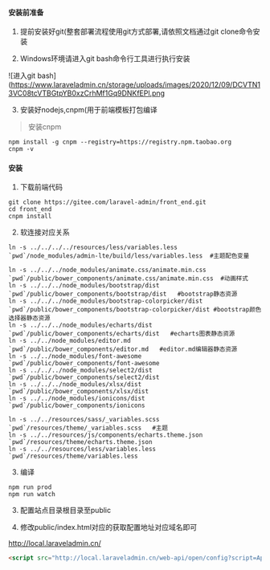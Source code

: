 #### 安装前准备

1. 提前安装好git(整套部署流程使用git方式部署,请依照文档通过git clone命令安装

2. Windows环境请进入git bash命令行工具进行执行安装
   
![进入git bash](https://www.laraveladmin.cn/storage/uploads/images/2020/12/09/DCVTN13VC08tcVTBGtpYB0xzCrhMf1Gq9DNKfEPl.png

3. 安装好nodejs,cnpm(用于前端模板打包编译

> 安装cnpm

```shell
npm install -g cnpm --registry=https://registry.npm.taobao.org
cnpm -v
```

#### 安装

1. 下载前端代码

```shell
git clone https://gitee.com/laravel-admin/front_end.git
cd front_end
cnpm install
```

2. 软连接对应关系
```shell
ln -s ../../../../resources/less/variables.less `pwd`/node_modules/admin-lte/build/less/variables.less  #主题配色变量

ln -s ../../../node_modules/animate.css/animate.min.css `pwd`/public/bower_components/animate.css/animate.min.css  #动画样式
ln -s ../../../node_modules/bootstrap/dist `pwd`/public/bower_components/bootstrap/dist   #bootstrap静态资源
ln -s ../../../node_modules/bootstrap-colorpicker/dist `pwd`/public/bower_components/bootstrap-colorpicker/dist #bootstrap颜色选择器静态资源
ln -s ../../../node_modules/echarts/dist `pwd`/public/bower_components/echarts/dist   #echarts图表静态资源
ln -s ../../node_modules/editor.md `pwd`/public/bower_components/editor.md   #editor.md编辑器静态资源
ln -s ../../node_modules/font-awesome `pwd`/public/bower_components/font-awesome 
ln -s ../../../node_modules/select2/dist `pwd`/public/bower_components/select2/dist  
ln -s ../../../node_modules/xlsx/dist `pwd`/public/bower_components/xlsx/dist
ln -s ../../node_modules/ionicons/dist `pwd`/public/bower_components/ionicons  

ln -s ../../resources/sass/_variables.scss `pwd`/resources/theme/_variables.scss   #主题
ln -s ../../resources/js/components/echarts.theme.json `pwd`/resources/theme/echarts.theme.json 
ln -s ../../resources/less/variables.less `pwd`/resources/theme/variables.less 
```

3. 编译

```shell
npm run prod
npm run watch
```

3. 配置站点目录根目录至public

4. 修改public/index.html对应的获取配置地址对应域名即可

http://local.laraveladmin.cn/

```html
<script src="http://local.laraveladmin.cn/web-api/open/config?script=AppConfig&amp;time=1638509354" type="application/javascript"></script>
```




